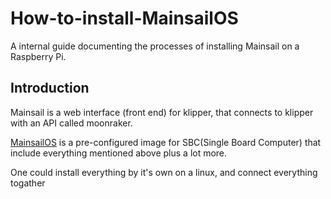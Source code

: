 # How-to-install-MainsailOS
A internal guide documenting the processes of installing Mainsail on a Raspberry Pi.
## Introduction
Mainsail is a web interface (front end) for klipper, that connects to klipper with an API called moonraker.

<a href="https://github.com/mainsail-crew/MainsailOS"
   target="_blank"
   rel="noopener noreferrer">MainsailOS</a>
 is a pre-configured image for SBC(Single Board Computer) that include everything mentioned above plus a lot more.

One could install everything by it's own on a linux, and connect everything togather
